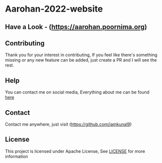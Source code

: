 # Aarohan-2022-website

## Have a Look - (https://aarohan.poornima.org)


## Contributing

Thank you for your interest in contributing, If you feel like there's something missing or any new feature can be added, just create a PR and I will see the rest.

## Help

You can contact me on social media, Everything about me can be found [here](https://github.com/iamkunal9)

## Contact

Contact me anywhere, just visit (https://github.com/iamkunal9)

## License

This project is licensed under Apache License, See [LICENSE](/LICENSE) for more information
